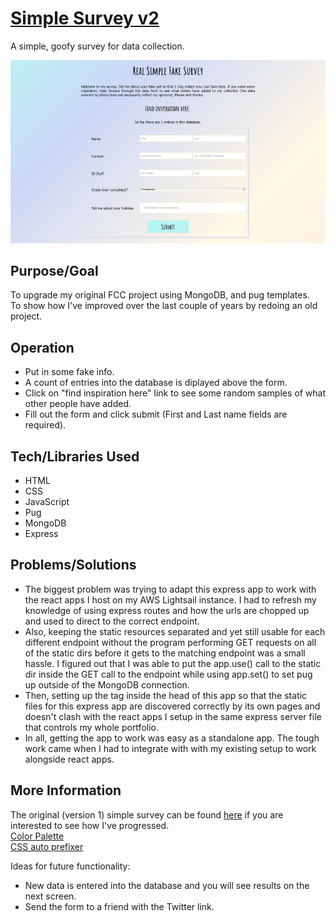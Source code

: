 # [Simple Survey v2]()
A simple, goofy survey for data collection.

![Screenshot](screenshot.jpg)

## Purpose/Goal
To upgrade my original FCC project using MongoDB, and pug templates.  
To show how I've improved over the last couple of years by redoing an old project.

## Operation
* Put in some fake info.
* A count of entries into the database is diplayed above the form.
* Click on "find inspiration here" link to see some random samples of what other people have added.
* Fill out the form and click submit (First and Last name fields are required).


## Tech/Libraries Used
* HTML
* CSS
* JavaScript
* Pug
* MongoDB
* Express

## Problems/Solutions
* The biggest problem was trying to adapt this express app to work with the react apps I host on my AWS Lightsail instance. I had to refresh my knowledge of using express routes and how the urls are chopped up and used to direct to the correct endpoint.
* Also, keeping the static resources separated and yet still usable for each different endpoint without the program performing GET requests on all of the static dirs before it gets to the matching endpoint was a small hassle. I figured out that I was able to put the app.use() call to the static dir inside the GET call to the endpoint while using app.set() to set pug up outside of the MongoDB connection.
* Then, setting up the <base> tag inside the head of this app so that the static files for this express app are discovered correctly by its own pages and doesn't clash with the react apps I setup in the same express server file that controls my whole portfolio.
* In all, getting the app to work was easy as a standalone app. The tough work came when I had to integrate with with my existing setup to work alongside react apps.

## More Information
The original (version 1) simple survey can be found [here](https://s3-ap-northeast-1.amazonaws.com/wmcooper2.com/fcc-projects/survey/survey.html) if you are interested to see how I've progressed.  
[Color Palette](https://paletton.com/#uid=73i0u0k5vLq0tZR2rUl9z-reHsl)  
[CSS auto prefixer](https://autoprefixer.github.io)  


Ideas for future functionality:
* New data is entered into the database and you will see results on the next screen.
* Send the form to a friend with the Twitter link.

